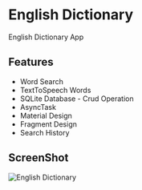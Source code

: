 # English Dictionary
English Dictionary App

## Features
* Word Search
* TextToSpeech Words
* SQLite Database - Crud Operation
* AsyncTask
* Material Design
* Fragment Design 
* Search History 

## ScreenShot

![English Dictionary](https://github.com/ardakazanci/English-Dictionary/blob/master/Screenshot_1565040413.png)
